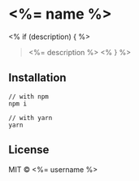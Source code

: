 # <%= name %>
<% if (description) { %>
> <%= description %>
<% } %>
## Installation
```
// with npm
npm i

// with yarn
yarn
```

## License

MIT &copy; <%= username %>
